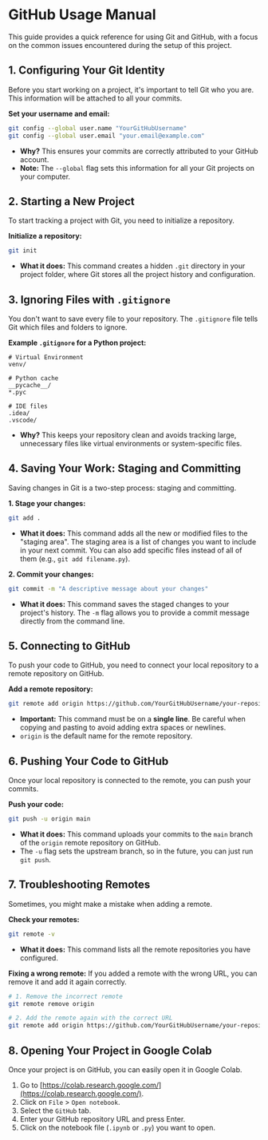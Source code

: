 # GitHub Usage Manual

This guide provides a quick reference for using Git and GitHub, with a focus on the common issues encountered during the setup of this project.

## 1. Configuring Your Git Identity

Before you start working on a project, it's important to tell Git who you are. This information will be attached to all your commits.

**Set your username and email:**
```bash
git config --global user.name "YourGitHubUsername"
git config --global user.email "your.email@example.com"
```
*   **Why?** This ensures your commits are correctly attributed to your GitHub account.
*   **Note:** The `--global` flag sets this information for all your Git projects on your computer.

## 2. Starting a New Project

To start tracking a project with Git, you need to initialize a repository.

**Initialize a repository:**
```bash
git init
```
*   **What it does:** This command creates a hidden `.git` directory in your project folder, where Git stores all the project history and configuration.

## 3. Ignoring Files with `.gitignore`

You don't want to save every file to your repository. The `.gitignore` file tells Git which files and folders to ignore.

**Example `.gitignore` for a Python project:**
```
# Virtual Environment
venv/

# Python cache
__pycache__/
*.pyc

# IDE files
.idea/
.vscode/
```
*   **Why?** This keeps your repository clean and avoids tracking large, unnecessary files like virtual environments or system-specific files.

## 4. Saving Your Work: Staging and Committing

Saving changes in Git is a two-step process: staging and committing.

**1. Stage your changes:**
```bash
git add .
```
*   **What it does:** This command adds all the new or modified files to the "staging area". The staging area is a list of changes you want to include in your next commit. You can also add specific files instead of all of them (e.g., `git add filename.py`).

**2. Commit your changes:**
```bash
git commit -m "A descriptive message about your changes"
```
*   **What it does:** This command saves the staged changes to your project's history. The `-m` flag allows you to provide a commit message directly from the command line.

## 5. Connecting to GitHub

To push your code to GitHub, you need to connect your local repository to a remote repository on GitHub.

**Add a remote repository:**
```bash
git remote add origin https://github.com/YourGitHubUsername/your-repository-name.git
```
*   **Important:** This command must be on a **single line**. Be careful when copying and pasting to avoid adding extra spaces or newlines.
*   `origin` is the default name for the remote repository.

## 6. Pushing Your Code to GitHub

Once your local repository is connected to the remote, you can push your commits.

**Push your code:**
```bash
git push -u origin main
```
*   **What it does:** This command uploads your commits to the `main` branch of the `origin` remote repository on GitHub.
*   The `-u` flag sets the upstream branch, so in the future, you can just run `git push`.

## 7. Troubleshooting Remotes

Sometimes, you might make a mistake when adding a remote.

**Check your remotes:**
```bash
git remote -v
```
*   **What it does:** This command lists all the remote repositories you have configured.

**Fixing a wrong remote:**
If you added a remote with the wrong URL, you can remove it and add it again correctly.
```bash
# 1. Remove the incorrect remote
git remote remove origin

# 2. Add the remote again with the correct URL
git remote add origin https://github.com/YourGitHubUsername/your-repository-name.git
```

## 8. Opening Your Project in Google Colab

Once your project is on GitHub, you can easily open it in Google Colab.

1.  Go to [https://colab.research.google.com/](https://colab.research.google.com/).
2.  Click on `File` > `Open notebook`.
3.  Select the `GitHub` tab.
4.  Enter your GitHub repository URL and press Enter.
5.  Click on the notebook file (`.ipynb` or `.py`) you want to open.
